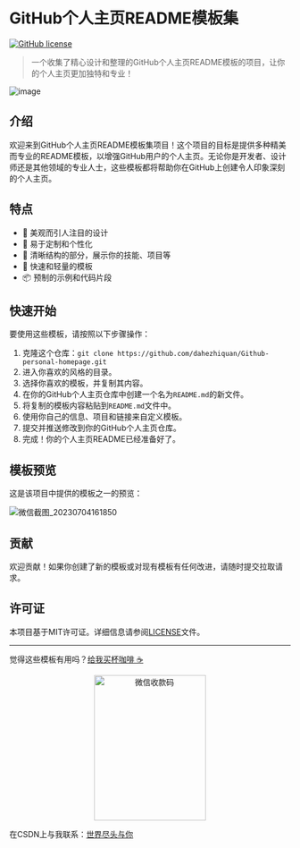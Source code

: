 # GitHub个人主页README模板集

[![GitHub license](https://img.shields.io/badge/license-MIT-blue.svg)](https://github.com/dahezhiquan/Github-personal-homepage/blob/main/LICENSE)

> 一个收集了精心设计和整理的GitHub个人主页README模板的项目，让你的个人主页更加独特和专业！

![image](https://github.com/dahezhiquan/Github-personal-homepage/assets/76278560/93701e5b-4263-4aec-ad44-b3712fb50688)


## 介绍

欢迎来到GitHub个人主页README模板集项目！这个项目的目标是提供多种精美而专业的README模板，以增强GitHub用户的个人主页。无论你是开发者、设计师还是其他领域的专业人士，这些模板都将帮助你在GitHub上创建令人印象深刻的个人主页。

## 特点

- 🌈 美观而引人注目的设计
- 🎨 易于定制和个性化
- 📄 清晰结构的部分，展示你的技能、项目等
- 🚀 快速和轻量的模板
- 📦 预制的示例和代码片段

## 快速开始

要使用这些模板，请按照以下步骤操作：

1. 克隆这个仓库：`git clone https://github.com/dahezhiquan/Github-personal-homepage.git`
2. 进入你喜欢的风格的目录。
3. 选择你喜欢的模板，并复制其内容。
4. 在你的GitHub个人主页仓库中创建一个名为`README.md`的新文件。
5. 将复制的模板内容粘贴到`README.md`文件中。
6. 使用你自己的信息、项目和链接来自定义模板。
7. 提交并推送修改到你的GitHub个人主页仓库。
8. 完成！你的个人主页README已经准备好了。

## 模板预览

这是该项目中提供的模板之一的预览：

![微信截图_20230704161850](https://github.com/dahezhiquan/Github-personal-homepage/assets/76278560/9c872155-5719-4cfa-a161-eccd1b64d5ab)


## 贡献

欢迎贡献！如果你创建了新的模板或对现有模板有任何改进，请随时提交拉取请求。

## 许可证

本项目基于MIT许可证。详细信息请参阅[LICENSE](LICENSE)文件。

---

觉得这些模板有用吗？[给我买杯咖啡 ☕](#)


<p align="center">
  <img src="https://user-images.githubusercontent.com/76278560/250815119-ce58e515-eff6-4358-ba89-4b96d18882c7.jpg" alt="微信收款码" width="200" height="260">
</p>

在CSDN上与我联系：[世界尽头与你](https://blog.csdn.net/Gherbirthday0916?spm=1000.2115.3001.5343)
